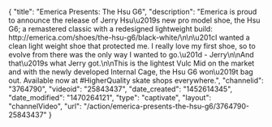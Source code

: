 {
    "title": "Emerica Presents: The Hsu G6",
    "description": "Emerica is proud to announce the release of Jerry Hsu\u2019s new pro model shoe, the Hsu G6; a remastered classic with a redesigned lightweight build: http:\/\/emerica.com\/shoes\/the-hsu-g6\/black-white\/\n\n\u201cI wanted a clean light weight shoe that protected me. I really love my first shoe, so to evolve from there was the only way I wanted to go.\u201d - Jerry\n\nAnd that\u2019s what Jerry got.\n\nThis is the lightest Vulc Mid on the market and with the newly developed Internal Cage, the Hsu G6 won\u2019t bag out. Available now at #HigherQuality skate shops everywhere.",
    "channelid": "3764790",
    "videoid": "25843437",
    "date_created": "1452614345",
    "date_modified": "1470264121",
    "type": "captivate",
    "layout": "channelVideo",
    "url": "\/action\/emerica-presents-the-hsu-g6\/3764790-25843437"
}
